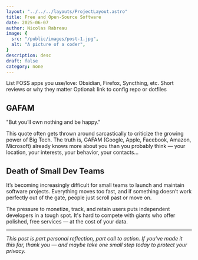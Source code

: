 ```yaml
---
layout: "../../../layouts/ProjectLayout.astro"
title: Free and Open-Source Software
date: 2025-06-07
author: Nicolas Rabreau
image: {
  src: "/public/images/post-1.jpg",
  alt: "A picture of a coder",
}
description: desc
draft: false
category: none
---
```


List FOSS apps you use/love: Obsidian, Firefox, Syncthing, etc.
Short reviews or why they matter
Optional: link to config repo or dotfiles

## GAFAM

"But you’ll own nothing and be happy."

This quote often gets thrown around sarcastically to criticize the growing power of Big Tech. The truth is, GAFAM (Google, Apple, Facebook, Amazon, Microsoft) already knows more about you than you probably think — your location, your interests, your behavior, your contacts...


## Death of Small Dev Teams

It’s becoming increasingly difficult for small teams to launch and maintain software projects. Everything moves too fast, and if something doesn’t work perfectly out of the gate, people just scroll past or move on.

The pressure to monetize, track, and retain users puts independent developers in a tough spot. It's hard to compete with giants who offer polished, free services — at the cost of your data.


---

*This post is part personal reflection, part call to action. If you’ve made it this far, thank you — and maybe take one small step today to protect your privacy.*
